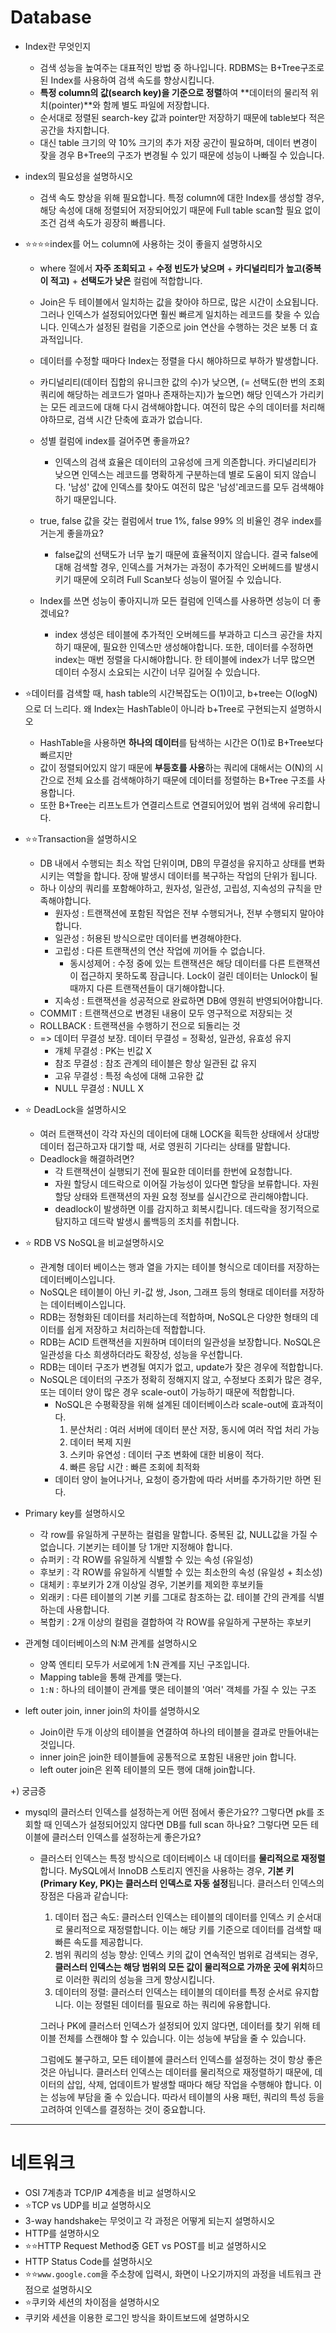 # Database

- Index란 무엇인지

  - 검색 성능을 높여주는 대표적인 방법 중 하나입니다. RDBMS는 B+Tree구조로 된 Index를 사용하여 검색 속도를 향상시킵니다.
  - **특정 column의 값(search key)을 기준으로 정렬**하여 **데이터의 물리적 위치(pointer)**와 함께 별도 파일에 저장합니다.
  - 순서대로 정렬된 search-key 값과 pointer만 저장하기 때문에 table보다 적은 공간을 차지합니다.
  - 대신 table 크기의 약 10% 크기의 추가 저장 공간이 필요하며, 데이터 변경이 잦을 경우 B+Tree의 구조가 변경될 수 있기 때문에 성능이 나빠질 수 있습니다.

- index의 필요성을 설명하시오

  - 검색 속도 향상을 위해 필요합니다. 특정 column에 대한 Index를 생성할 경우, 해당 속성에 대해 정렬되어 저장되어있기 때문에 Full table scan할 필요 없이 조건 검색 속도가 굉장히 빠릅니다.

- :star::star::star::star:index를 어느 column에 사용하는 것이 좋을지 설명하시오

  -  where 절에서 **자주 조회되고** + **수정 빈도가 낮으며** + **카디널리티가 높고(중복이 적고)** + **선택도가 낮은** 컬럼에 적합합니다.
    - Join은 두 테이블에서 일치하는 값을 찾아야 하므로, 많은 시간이 소요됩니다. 그러나 인덱스가 설정되어있다면 훨씬 빠르게 일치하는 레코드를 찾을 수 있습니다. 인덱스가 설정된 컬럼을 기준으로 join 연산을 수행하는 것은 보통 더 효과적입니다.
    - 데이터를 수정할 때마다 Index는 정렬을 다시 해야하므로 부하가 발생합니다.
    - 카디널리티(데이터 집합의 유니크한 값의 수)가 낮으면, (= 선택도(한 번의 조회 쿼리에 해당하는 레코드가 얼마나 존재하는지)가 높으면) 해당 인덱스가 가리키는 모든 레코드에 대해 다시 검색해야합니다. 여전히 많은 수의 데이터를 처리해야하므로, 검색 시간 단축에 효과가 없습니다.

  - 성별 컬럼에 index를 걸어주면 좋을까요?
    - 인덱스의 검색 효율은 데이터의 고유성에 크게 의존합니다. 카디널리티가 낮으면 인덱스는 레코드를 명확하게 구분하는데 별로 도움이 되지 않습니다. '남성' 값에 인덱스를 찾아도 여전히 많은 '남성'레코드를 모두 검색해야하기 때문입니다.

  - true, false 값을 갖는 컬럼에서 true 1%, false 99% 의 비율인 경우 index를 거는게 좋을까요?
    - false값의 선택도가 너무 높기 때문에 효율적이지 않습니다. 결국 false에 대해 검색할 경우, 인덱스를 거쳐가는 과정이 추가적인 오버헤드를 발생시키기 때문에 오히려 Full Scan보다 성능이 떨어질 수 있습니다.
  - Index를 쓰면 성능이 좋아지니까 모든 컬럼에 인덱스를 사용하면 성능이 더 좋겠네요?
    - index 생성은 테이블에 추가적인 오버헤드를 부과하고 디스크 공간을 차지하기 때문에, 필요한 인덱스만 생성해야합니다. 또한, 데이터를 수정하면 index는 매번 정렬을 다시해야합니다. 한 테이블에 index가 너무 많으면 데이터 수정시 소요되는 시간이 너무 길어질 수 있습니다.

- :star:데이터를 검색할 때, hash table의 시간복잡도는 O(1)이고, b+tree는 O(logN)으로 더 느리다. 왜 Index는 HashTable이 아니라 b+Tree로 구현되는지 설명하시오

  - HashTable을 사용하면 **하나의 데이터**를 탐색하는 시간은 O(1)로 B+Tree보다 빠르지만
  - 값이 정렬되어있지 않기 때문에 **부등호를 사용**하는 쿼리에 대해서는 O(N)의 시간으로 전체 요소를 검색해야하기 때문에 데이터를 정렬하는 B+Tree 구조를 사용합니다.
  - 또한 B+Tree는 리프노트가 연결리스트로 연결되어있어 범위 검색에 유리합니다.

- :star::star:Transaction을 설명하시오

  - DB 내에서 수행되는 최소 작업 단위이며, DB의 무결성을 유지하고 상태를 변화시키는 역할을 합니다. 장애 발생시 데이터를 복구하는 작업의 단위가 됩니다.
  - 하나 이상의 쿼리를 포함해야하고, 원자성, 일관성, 고립성, 지속성의 규칙을 만족해야합니다.
    - 원자성 : 트랜잭션에 포함된 작업은 전부 수행되거나, 전부 수행되지 말아야 합니다.
    - 일관성 : 허용된 방식으로만 데이터를 변경해야한다.
    - 고립성 : 다른 트랜잭션의 연산 작업에 끼어들 수 없습니다.
      - 동시성제어 : 수정 중에 있는 트랜잭션은 해당 데이터를 다른 트랜잭션이 접근하지 못하도록 잠급니다. Lock이 걸린 데이터는 Unlock이 될 때까지 다른 트랜잭션들이 대기해야합니다.
    - 지속성 : 트랜잭션을 성공적으로 완료하면 DB에 영원히 반영되어야합니다.
  - COMMIT : 트랜잭션으로 변경된 내용이 모두 영구적으로 저장되는 것
  - ROLLBACK : 트랜잭션을 수행하기 전으로 되돌리는 것
  - => 데이터 무결성 보장. 데이터 무결성 = 정확성, 일관성, 유효성 유지
    - 개체 무결성 : PK는 빈값 X
    - 참조 무결성 : 참조 관계의 테이블은 항상 일관된 값 유지
    - 고유 무결성 : 특정 속성에 대해 고유한 값
    - NULL 무결성 : NULL X

- :star: DeadLock을 설명하시오

  - 여러 트랜잭션이 각각 자신의 데이터에 대해 LOCK을 획득한 상태에서 상대방 데이터 접근하고자 대기할 때, 서로 영원히 기다리는 상태를 말합니다.
  - Deadlock을 해결하려면?
    - 각 트랜잭션이 실행되기 전에 필요한 데이터를 한번에 요청합니다.
    - 자원 할당시 데드락으로 이어질 가능성이 있다면 할당을 보류합니다. 자원 할당 상태와 트랜잭션의 자원 요청 정보를 실시간으로 관리해야합니다.
    - deadlock이 발생하면 이를 감지하고 회복시킵니다. 데드락을 정기적으로 탐지하고 데드락 발생시 롤백등의 조치를 취합니다.

- :star: RDB VS NoSQL을 비교설명하시오

  - 관계형 데이터 베이스는 행과 열을 가지는 테이블 형식으로 데이터를 저장하는 데이터베이스입니다.
  - NoSQL은 테이블이 아닌 키-값 쌍, Json, 그래프 등의 형태로 데이터를 저장하는 데이터베이스입니다.
  - RDB는 정형화된 데이터를 처리하는데 적합하며, NoSQL은 다양한 형태의 데이터를 쉽게 저장하고 처리하는데 적합합니다.
  - RDB는 ACID 트랜잭션을 지원하며 데이터의 일관성을 보장합니다. NoSQL은 일관성을 다소 희생하더라도 확장성, 성능을 우선합니다.
  - RDB는 데이터 구조가 변경될 여지가 없고, update가 잦은 경우에 적합합니다.
  - NoSQL은 데이터의 구조가 정확히 정해지지 않고, 수정보다 조회가 많은 경우, 또는 데이터 양이 많은 경우 scale-out이 가능하기 때문에 적합합니다.
    - NoSQL은 수평확장을 위해 설계된 데이터베이스라 scale-out에 효과적이다.
      1. 분산처리 : 여러 서버에 데이터 분산 저장, 동시에 여러 작업 처리 가능
      2. 데이터 복제 지원
      3. 스키마 유연성 : 데이터 구조 변화에 대한 비용이 적다.
      4. 빠른 응답 시간 : 빠른 조회에 최적화
    - 데이터 양이 늘어나거나, 요청이 증가함에 따라 서버를 추가하기만 하면 된다.

- Primary key를 설명하시오

  - 각 row를 유일하게 구분하는 컬럼을 말합니다. 중복된 값, NULL값을 가질 수 없습니다. 기본키는 테이블 당 1개만 지정해야 합니다.
  - 슈퍼키 : 각 ROW를 유일하게 식별할 수 있는 속성 (유일성)                           
  - 후보키 : 각 ROW를 유일하게 식별할 수 있는 최소한의 속성 (유일성 + 최소성)
  - 대체키 : 후보키가 2개 이상일 경우, 기본키를 제외한 후보키들
  - 외래키 : 다른 테이블의 기본 키를 그대로 참조하는 값. 테이블 간의 관계를 식별하는데 사용합니다.
  - 복합키 : 2개 이상의 컬럼을 결합하여 각 ROW를 유일하게 구분하는 후보키

- 관계형 데이터베이스의 N:M 관계를 설명하시오

  - 양쪽 엔티티 모두가 서로에게 1:N 관계를 지닌 구조입니다.
  - Mapping table을 통해 관계를 맺는다.
  - `1:N` : 하나의 테이블이 관계를 맺은 테이블의 '여러' 객체를 가질 수 있는 구조

- left outer join, inner join의 차이를 설명하시오

  - Join이란 두개 이상의 테이블을 연결하여 하나의 테이블을 결과로 만들어내는 것입니다.
  - inner join은 join한 테이블들에 공통적으로 포함된 내용만 join 합니다.
  - left outer join은 왼쪽 테이블의 모든 행에 대해 join합니다.





+) 궁금증

- mysql의 클러스터 인덱스를 설정하는게 어떤 점에서 좋은가요?? 그렇다면 pk를 조회할 때 인덱스가 설정되어있지 않다면 DB를 full scan 하나요? 그렇다면 모든 테이블에 클러스터 인덱스를 설정하는게 좋은가요?

  - 클러스터 인덱스는 특정 방식으로 데이터베이스 내 데이터를 **물리적으로 재정렬**합니다. MySQL에서 InnoDB 스토리지 엔진을 사용하는 경우, **기본 키(Primary Key, PK)는 클러스터 인덱스로 자동 설정**됩니다. 클러스터 인덱스의 장점은 다음과 같습니다:

    1. 데이터 접근 속도: 클러스터 인덱스는 테이블의 데이터를 인덱스 키 순서대로 물리적으로 재정렬합니다. 이는 해당 키를 기준으로 데이터를 검색할 때 빠른 속도를 제공합니다.
    2. 범위 쿼리의 성능 향상: 인덱스 키의 값이 연속적인 범위로 검색되는 경우, **클러스터 인덱스는 해당 범위의 모든 값이 물리적으로 가까운 곳에 위치**하므로 이러한 쿼리의 성능을 크게 향상시킵니다.
    3. 데이터의 정렬: 클러스터 인덱스는 테이블의 데이터를 특정 순서로 유지합니다. 이는 정렬된 데이터를 필요로 하는 쿼리에 유용합니다.

    그러나 PK에 클러스터 인덱스가 설정되어 있지 않다면, 데이터를 찾기 위해 테이블 전체를 스캔해야 할 수 있습니다. 이는 성능에 부담을 줄 수 있습니다.

    그럼에도 불구하고, 모든 테이블에 클러스터 인덱스를 설정하는 것이 항상 좋은 것은 아닙니다. 클러스터 인덱스는 데이터를 물리적으로 재정렬하기 때문에, 데이터의 삽입, 삭제, 업데이트가 발생할 때마다 해당 작업을 수행해야 합니다. 이는 성능에 부담을 줄 수 있습니다. 따라서 테이블의 사용 패턴, 쿼리의 특성 등을 고려하여 인덱스를 결정하는 것이 중요합니다.























---

# 네트워크

- OSI 7계층과 TCP/IP 4계층을 비교 설명하시오
- :star:TCP vs UDP를 비교 설명하시오
- 3-way handshake는 무엇이고 각 과정은 어떻게 되는지 설명하시오
- HTTP를 설명하시오
- :star::star:HTTP Request Method중 GET vs POST를 비교 설명하시오
- HTTP Status Code를 설명하시오
- :star::star:`www.google.com`을 주소창에 입력시, 화면이 나오기까지의 과정을 네트워크 관점으로 설명하시오
- :star:쿠키와 세션의 차이점을 설명하시오
- 쿠키와 세션을 이용한 로그인 방식을 화이트보드에 설명하시오